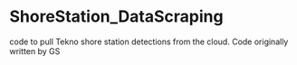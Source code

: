 # ShoreStation_DataScraping
code to pull Tekno shore station detections from the cloud. Code originally written by GS 
